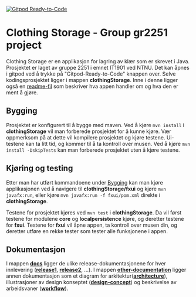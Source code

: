 [![Gitpod Ready-to-Code](https://img.shields.io/badge/Gitpod-Ready--to--Code-blue?logo=gitpod)](https://gitpod.stud.ntnu.no/#https://gitlab.stud.idi.ntnu.no/it1901/groups-2022/gr2251/gr2251.git)

# Clothing Storage - Group gr2251 project

Clothing Storage er en applikasjon for lagring av klær som er skrevet i Java. Prosjektet er laget av gruppe 2251 i emnet IT1901 ved NTNU. Det kan åpnes i gitpod ved å trykke på "Gitpod-Ready-to-Code" knappen over. Selve kodingsprosjektet ligger i mappen **clothingStorage**. Inne i denne ligger også en [readme-fil](clothingStorage/readme.md) som beskriver hva appen handler om og hva den er ment å gjøre.

## Bygging

Prosjektet er konfigurert til å bygge med maven. Ved å kjøre `mvn install` i **clothingStorage** vil man forberede prosjektet for å kunne kjøre. Vær oppmerksom på at dette vil kompilere prosjektet og kjøre testene. Ui-testene kan ta litt tid, og kommer til å ta kontroll over musen. Ved å kjøre `mvn install -DskipTests` kan man forberede prosjektet uten å kjøre testene.

## Kjøring og testing

Etter man har utført kommandoene under [Bygging](#Bygging) kan man kjøre applikasjonen ved å navigere til **clothingStorage/fxui** og kjøre `mvn javafx:run`, eller kjøre `mvn javafx:run -f fxui/pom.xml` direkte i **clothingStorage**.

Testene for prosjektet kjøres ved `mvn test` i **clothingStorage**. Da vil først testene for modulene **core** og **localpersistence** kjøre, og deretter testene for **fxui**. Testene for **fxui** vil åpne appen, ta kontroll over musen din, og deretter utføre en rekke tester som tester alle funksjonene i appen.

## Dokumentasjon 

I mappen **[docs](docs)** ligger de ulike release-dokumentasjonene for hver innlevering (**[release1](docs/release1.md)**, **[release2](docs/release2.md)**, ...). I mappen **[other-documentation](docs)** ligger annen dokumentasjon som et diagram for arkitektur(**[architecture](other-documentation/architecture/architecture.png)**), illustrasjoner av design konseptet (**[design-concept](design-concept)**) og beskrivelse av arbeidsvaner (**[workflow](other-documentation/workflow.md)**).
